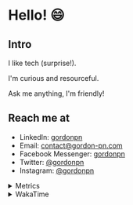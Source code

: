 # Hello! 😄

## Intro

I like tech (surprise!).

I'm curious and resourceful.

Ask me anything, I'm friendly!

## Reach me at

- LinkedIn: [gordonpn](https://www.linkedin.com/in/gordonpn/)
- Email: [contact@gordon-pn.com](mailto:contact@gordon-pn.com)
- Facebook Messenger: [gordonpn](https://www.messenger.com/t/Gordonpn)
- Twitter: [@gordonpn](https://twitter.com/Gordonpn)
- Instagram: [@gordonpn](https://www.instagram.com/gordonpn/)

<details>
  <summary>Metrics</summary>

  <img align="center" src="https://github.com/gordonpn/gordonpn/blob/master/github-metrics.svg" alt="GitHub Metrics">

</details>

<details>
  <summary>WakaTime</summary>

  <!--START_SECTION:waka-->
📊 **This Week I Spent My Time On** 

```text
💬 Programming Languages: 
Java                     7 hrs 58 mins       ███████████████████░░░░░░   77.12 % 
XML                      52 mins             ██░░░░░░░░░░░░░░░░░░░░░░░   08.41 % 
JSON                     33 mins             █░░░░░░░░░░░░░░░░░░░░░░░░   05.33 % 
ANTLR v4 grammar file    28 mins             █░░░░░░░░░░░░░░░░░░░░░░░░   04.60 % 
Markdown                 15 mins             █░░░░░░░░░░░░░░░░░░░░░░░░   02.44 % 

🔥 Editors: 
Intellijidea             9 hrs 47 mins       ████████████████████████░   94.67 % 
VS Code                  33 mins             █░░░░░░░░░░░░░░░░░░░░░░░░   05.33 % 
```


 Last Updated on 22/02/2024 16:20:59 UTC
<!--END_SECTION:waka-->
</details>

